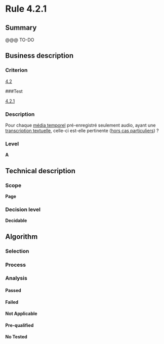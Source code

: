 # Rule 4.2.1

## Summary

@@@ TO-DO

## Business description

### Criterion

[4.2](http://references.modernisation.gouv.fr/sites/default/files/RGAA3_RC2-1/referentiel_technique.htm#crit-4-2)

###Test

[4.2.1](http://references.modernisation.gouv.fr/sites/default/files/RGAA3_RC2-1/referentiel_technique.htm#test-4-2-1)

### Description

Pour chaque <a href="http://references.modernisation.gouv.fr/sites/default/files/RGAA3_RC2-1/glossaire.htm#mMediaTemp">m&eacute;dia temporel</a> pr&eacute;-enregistr&eacute; seulement audio, ayant une <a href="http://references.modernisation.gouv.fr/sites/default/files/RGAA3_RC2-1/glossaire.htm#mTranscriptTextuel">transcription textuelle</a>, celle-ci est-elle pertinente (<a href="http://references.modernisation.gouv.fr/sites/default/files/RGAA3_RC2-1/cas_particulier.htm#cpCrit4-" title="Cas particuliers pour le crit&egrave;re 4.2">hors cas particuliers</a>) ?

### Level

**A**

## Technical description

### Scope

**Page**

### Decision level

**Decidable**

## Algorithm

### Selection

### Process

### Analysis

#### Passed

#### Failed

#### Not Applicable

#### Pre-qualified

#### No Tested 






